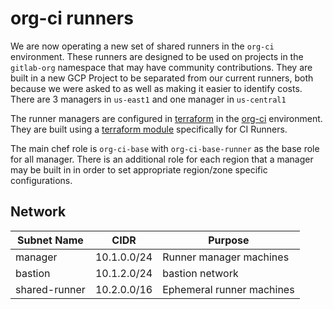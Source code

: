 # org-ci runners

We are now operating a new set of shared runners in the `org-ci` environment.
These runners are designed to be used on projects in the `gitlab-org` namespace
that may have community contributions.
They are built in a new GCP Project to be separated from our current runners,
both because we were asked to as well as making it easier to identify costs.
There are 3 managers in `us-east1` and one manager in `us-central1`

The runner managers are configured in [terraform](https://gitlab.com/gitlab-com/gitlab-com-infrastructure/)
in the [org-ci](https://gitlab.com/gitlab-com/gitlab-com-infrastructure/-/tree/master/environments/org-ci)
environment. They are built using a [terraform module](https://ops.gitlab.net/gitlab-com/gl-infra/terraform-modules/google/ci-manager)
specifically for CI Runners.

The main chef role is `org-ci-base` with `org-ci-base-runner` as the base role for all manager.
There is an additional role for each region that a manager may be built in in order to set
appropriate region/zone specific configurations.

## Network

| Subnet Name   | CIDR        | Purpose                   |
| ------------- | ----------- | ------------------------- |
| manager       | 10.1.0.0/24 | Runner manager machines   |
| bastion       | 10.1.2.0/24 | bastion network           |
| shared-runner | 10.2.0.0/16 | Ephemeral runner machines |
